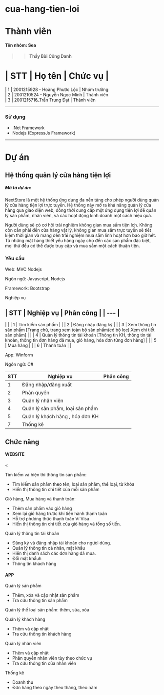 # cua-hang-tien-loi

# Thành viên

<h4>Tên nhóm: Sea  </h4>

> > **Thầy Bùi Công Danh**

# | STT | Họ tên | Chức vụ |

| 1 | 2001215928 - Hoàng Phước Lộc | Nhóm trưởng  
| 2 | 2001210524 - Nguyễn Ngọc Minh | Thành viên  
| 3 | 2001215716_Trần Trung Đạt | Thành viên

---

### Sử dụng

- .Net Framework
- Nodejs (ExpressJs Framework)

---

# Dự án

## Hệ thống quản lý cửa hàng tiện lợi

<h5>Mô tả dự án: </h5>
<p>NextStore là một hệ thống ứng dụng đa nền tảng cho phép người dùng quản lý cửa hàng tiện lợi trực tuyến. Hệ thống này mở ra khả năng quản lý cửa hàng qua giao diện web, đồng thời cung cấp một ứng dụng tiện lợi để quản lý sản phẩm, nhân viên, và các hoạt động kinh doanh một cách hiệu quả.</p>

<p>Người dùng sẽ có cơ hội trải nghiệm không gian mua sắm tiện ích. Không còn cần phải đến cửa hàng vật lý, không gian mua sắm trực tuyến sẽ tiết kiệm thời gian và mang đến trải nghiệm mua sắm linh hoạt hơn bao giờ hết. Từ những mặt hàng thiết yếu hàng ngày cho đến các sản phẩm đặc biệt, mọi thứ đều có thể được truy cập và mua sắm một cách thuận tiện.</p>

### Yêu cầu

<p>Web: MVC Nodejs</p>
<p>Ngôn ngữ: Javascript, Nodejs </p>
<p>Framework: Bootstrap</p>

<p>Nghiệp vụ</p>

| STT | Nghiệp vụ | Phân công | | --- |
-----------------------------------------------------------------------------------------------------------------------------------
| | | 1 | Tìm kiếm sản phẩm | | | 2 | Đăng nhập đăng ký | | | 3 | Xem thông tin
sản phẩm [Trang chủ, trang xem toàn bộ sản phẩm(có bộ lọc),Xem chi tiết sản
phẩm] | | | 4 | Quản lý thông tin tài khoản [Thông tin KH, thông tin tài khoản,
thông tin đơn hàng đã mua, giỏ hàng, hóa đơn từng đơn hàng] | | | 5 | Mua hàng |
| | 6 | Thanh toán | |

<p>App: Winform </p>
<p>Ngôn ngữ: C# </p>

| STT | Nghiệp vụ                       | Phân công |
| --- | ------------------------------- | --------- |
| 1   | Đăng nhập/đăng xuất             |           |
| 2   | Phân quyền                      |           |
| 3   | Quản lý nhân viên               |           |
| 4   | Quản lý sản phẩm, loại sản phẩm |           |
| 5   | Quản lý khách hàng , hóa đơn KH |           |
| 7   | Thống kê                        |           |

## Chức năng

#### WEBSITE

<<p>Tìm kiếm và hiện thi thông tin sản phẩm:</p>

<ul>
  <li>Tìm kiếm sản phẩm theo tên, loại sản phẩm, thể loại, từ khóa</li>
  <li>Hiển thị thông tin chi tiết của mỗi sản phẩm</li>
</ul>
<p>
  Giỏ hàng, Mua hàng và thanh toán:
</p>
<ul>
  <li>Thêm sản phẩm vào giỏ hàng </li>
  <li>Xem lại giỏ hàng trước khi tiến hành thanh toán</li>
   <li>Hỗ trợ phương thức thanh toán Ví Visa</li>
	<li>Hiển thị thông tin chi tiết của giỏ hàng và tổng số tiền.</li>
</ul>
<p>
 Quản lý thông tin tài khoản 
</p>
<ul>
<li>
    Đăng ký và đăng nhập tài khoản cho người dùng.
  </li>
  <li>Quản lý thông tin cá nhân, mật khẩu</li>
  <li>Hiển thị danh sách các đơn hàng đã mua.</li>
 <li>Đổi mật khẩuh</li>
<li>Thông tin khách hàng</li>
</ul>

#### APP

<p>
Quản lý sản phẩm
</p>
<ul>
<li>Thêm, xóa và cập nhật sản phẩm</li>
<li>Tra cứu thông tin sản phẩm</li>
</ul>
<p>
Quản lý thể loại sản phẩm: thêm, sửa, xóa
</p>
<p>
Quản lý khách hàng
</p>
<ul>
<li>Thêm và cập nhật </li>
<li>Tra cứu thông tin khách hàng</li>
</ul>
<p>
Quản lý nhân viên
</p>
<ul>
<li>Thêm và cập nhật </li>
<li> Phân quyền nhân viên tùy theo chức vụ</li>
<li> Tra cứu thông tin của nhân viên </li></li>
</ul>
Thống kê</p>
<ul>
<li>Doanh thu </li>
<li> Đơn hàng theo ngày theo tháng, theo năm</li></li>
</ul>
